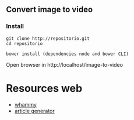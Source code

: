 ## Convert image to video

### Install

	git clone http://repositorio.git
	cd repositorio

	bower install (dependencies node and bower CLI)

Open browser in http://localhost/image-to-video

# Resources web

- [whammy](https://github.com/antimatter15/whammy)
- [article generator](http://techslides.com/convert-images-to-video-with-javascript)